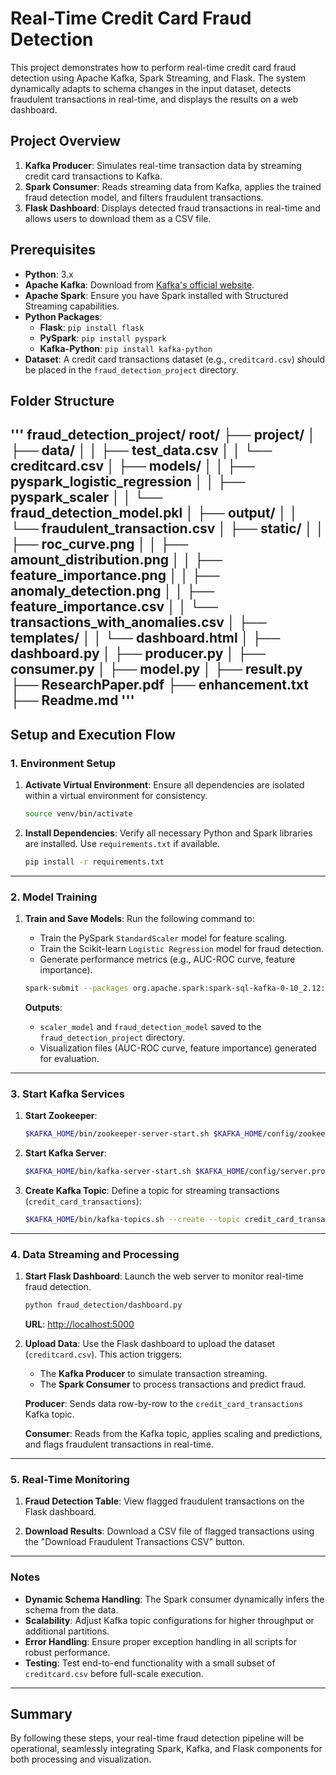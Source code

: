 # Real-Time Credit Card Fraud Detection

This project demonstrates how to perform real-time credit card fraud detection using Apache Kafka, Spark Streaming, and Flask. The system dynamically adapts to schema changes in the input dataset, detects fraudulent transactions in real-time, and displays the results on a web dashboard.

## Project Overview
1. **Kafka Producer**: Simulates real-time transaction data by streaming credit card transactions to Kafka.
2. **Spark Consumer**: Reads streaming data from Kafka, applies the trained fraud detection model, and filters fraudulent transactions.
3. **Flask Dashboard**: Displays detected fraud transactions in real-time and allows users to download them as a CSV file.

## Prerequisites
- **Python**: 3.x
- **Apache Kafka**: Download from [Kafka's official website](https://kafka.apache.org/downloads).
- **Apache Spark**: Ensure you have Spark installed with Structured Streaming capabilities.
- **Python Packages**:
  - **Flask**: `pip install flask`
  - **PySpark**: `pip install pyspark`
  - **Kafka-Python**: `pip install kafka-python`
- **Dataset**: A credit card transactions dataset (e.g., `creditcard.csv`) should be placed in the `fraud_detection_project` directory.

## Folder Structure
'''
fraud_detection_project/
root/
├── project/
│   ├── data/
│   │   ├── test_data.csv
│   │   └── creditcard.csv
│   ├── models/
│   │   ├── pyspark_logistic_regression
│   │   ├── pyspark_scaler
│   │   └── fraud_detection_model.pkl
│   ├── output/
│   │   └── fraudulent_transaction.csv
│   ├── static/
│   │   ├── roc_curve.png
│   │   ├── amount_distribution.png
│   │   ├── feature_importance.png
│   │   ├── anomaly_detection.png
│   │   ├── feature_importance.csv
│   │   └── transactions_with_anomalies.csv
│   ├── templates/
│   │   └── dashboard.html
│   ├── dashboard.py
│   ├── producer.py
│   ├── consumer.py
│   ├── model.py
│   ├── result.py
├── ResearchPaper.pdf
├── enhancement.txt
├── Readme.md
'''
---

## **Setup and Execution Flow**

### **1. Environment Setup**
1. **Activate Virtual Environment**:
   Ensure all dependencies are isolated within a virtual environment for consistency.
   ```bash
   source venv/bin/activate
   ```

2. **Install Dependencies**:
   Verify all necessary Python and Spark libraries are installed. Use `requirements.txt` if available.
   ```bash
   pip install -r requirements.txt
   ```

---

### **2. Model Training**
1. **Train and Save Models**:
   Run the following command to:
   - Train the PySpark `StandardScaler` model for feature scaling.
   - Train the Scikit-learn `Logistic Regression` model for fraud detection.
   - Generate performance metrics (e.g., AUC-ROC curve, feature importance).
   ```bash
   spark-submit --packages org.apache.spark:spark-sql-kafka-0-10_2.12:3.3.0 fraud_detection/model.py
   ```

   **Outputs**:
   - `scaler_model` and `fraud_detection_model` saved to the `fraud_detection_project` directory.
   - Visualization files (AUC-ROC curve, feature importance) generated for evaluation.

---

### **3. Start Kafka Services**
1. **Start Zookeeper**:
   ```bash
   $KAFKA_HOME/bin/zookeeper-server-start.sh $KAFKA_HOME/config/zookeeper.properties
   ```

2. **Start Kafka Server**:
   ```bash
   $KAFKA_HOME/bin/kafka-server-start.sh $KAFKA_HOME/config/server.properties
   ```

3. **Create Kafka Topic**:
   Define a topic for streaming transactions (`credit_card_transactions`):
   ```bash
   $KAFKA_HOME/bin/kafka-topics.sh --create --topic credit_card_transactions --bootstrap-server localhost:9092 --partitions 1 --replication-factor 1
   ```

---

### **4. Data Streaming and Processing**
1. **Start Flask Dashboard**:
   Launch the web server to monitor real-time fraud detection.
   ```bash
   python fraud_detection/dashboard.py
   ```
   **URL**: [http://localhost:5000](http://localhost:5000)

2. **Upload Data**:
   Use the Flask dashboard to upload the dataset (`creditcard.csv`). This action triggers:
   - The **Kafka Producer** to simulate transaction streaming.
   - The **Spark Consumer** to process transactions and predict fraud.

   **Producer**:
   Sends data row-by-row to the `credit_card_transactions` Kafka topic.

   **Consumer**:
   Reads from the Kafka topic, applies scaling and predictions, and flags fraudulent transactions in real-time.

---

### **5. Real-Time Monitoring**
1. **Fraud Detection Table**:
   View flagged fraudulent transactions on the Flask dashboard.

2. **Download Results**:
   Download a CSV file of flagged transactions using the "Download Fraudulent Transactions CSV" button.

---

### **Notes**
- **Dynamic Schema Handling**: The Spark consumer dynamically infers the schema from the data.
- **Scalability**: Adjust Kafka topic configurations for higher throughput or additional partitions.
- **Error Handling**: Ensure proper exception handling in all scripts for robust performance.
- **Testing**: Test end-to-end functionality with a small subset of `creditcard.csv` before full-scale execution.

---

## **Summary**
By following these steps, your real-time fraud detection pipeline will be operational, seamlessly integrating Spark, Kafka, and Flask components for both processing and visualization.

